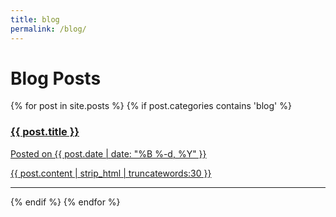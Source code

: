 ```yaml
---
title: blog
permalink: /blog/
---
```


# **Blog Posts**

<div class="content list">
  {% for post in site.posts %}
    {% if post.categories contains 'blog' %}
    <div class="list-item">
      <p class="list-post-title">
        <a href="{{ post.url | prepend: site.baseurl }}">
            <div class="row">
                <!-- <div class="col-sm-4">
                    <img src="/{% if post.header-img %}{{ post.header-img }}{% else %}{{ site.header-img }}{% endif %}">
                </div> -->
                <div class="col-md-12">
                    <h3 class="post-title">
                        {{ post.title }}
                    </h3>
                    <p class="list-post-title">
                      Posted on {{ post.date | date: "%B %-d, %Y" }}
                    </p>
                    <p class="list-detail" >
                      {{ post.content | strip_html | truncatewords:30 }}
                    </p>
                </div>
            </div>
            <hr/>
        </a>
      </p>
    </div>
    {% endif %}
  {% endfor %}
</div>
